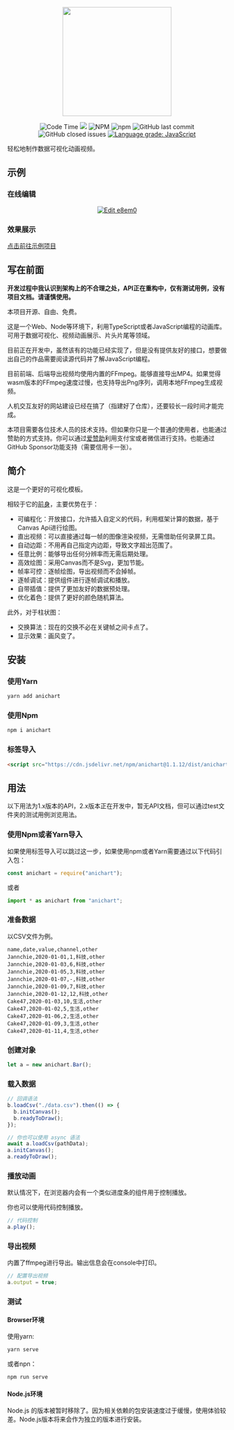 <p align="center">
    <img height="250px" src="https://github.com/Jannchie/anichart.js/blob/master/public/image/ANI.png?raw=true"><br/>
</p>

<p align="center">
    <img alt="Code Time" src="https://img.shields.io/endpoint?style=flat-square&url=https://codetime-api.datreks.com/badge/2?logoColor=white%26project=anichart%26recentMS=0%26showProject=false" />
    <img src="https://data.jsdelivr.com/v1/package/npm/anichart/badge">
    <img alt="NPM" src="https://img.shields.io/npm/l/anichart?style=flat-square">
    <img alt="npm" src="https://img.shields.io/npm/v/anichart?style=flat-square">
    <img alt="GitHub last commit" src="https://img.shields.io/github/last-commit/Jannchie/anichart.js?style=flat-square">
    <img alt="GitHub closed issues" src="https://img.shields.io/github/issues-closed/Jannchie/anichart.js?style=flat-square">
    <a href="https://lgtm.com/projects/g/Jannchie/anichart.js/context:javascript"><img alt="Language grade: JavaScript" src="https://img.shields.io/lgtm/grade/javascript/g/Jannchie/anichart.js.svg?style=flat-square&logo=lgtm&logoWidth=18"/></a>
</p>

轻松地制作数据可视化动画视频。

## 示例

### 在线编辑

<p align="center">
    <a href="https://codesandbox.io/s/dreamy-microservice-e8em0?fontsize=14&hidenavigation=1&theme=dark&view=preview">
        <img alt="Edit e8em0" src="https://codesandbox.io/static/img/play-codesandbox.svg">
    </a>
</p>

### 效果展示

[点击前往示例项目](https://jannchie.github.io/anichart.io/en/demo-list)

## 写在前面

**开发过程中我认识到架构上的不合理之处，API正在重构中，仅有测试用例，没有项目文档。请谨慎使用。**

本项目开源、自由、免费。

这是一个Web、Node等环境下，利用TypeScript或者JavaScript编程的动画库。可用于数据可视化、视频动画展示、片头片尾等领域。

目前正在开发中，虽然该有的功能已经实现了，但是没有提供友好的接口，想要做出自己的作品需要阅读源代码并了解JavaScript编程。

目前前端、后端导出视频均使用内置的FFmpeg。能够直接导出MP4。如果觉得wasm版本的FFmpeg速度过慢，也支持导出Png序列，调用本地FFmpeg生成视频。

人机交互友好的网站建设已经在搞了（指建好了仓库），还要较长一段时间才能完成。

本项目需要各位技术人员的技术支持。但如果你只是一个普通的使用者，也能通过赞助的方式支持。你可以通过[爱赞助](https://azz.net/jannchie)利用支付宝或者微信进行支持。也能通过GitHub Sponsor功能支持（需要信用卡一张）。


## 简介

这是一个更好的可视化模板。

相较于它的[前身](https://github.com/Jannchie/Historical-ranking-data-visualization-based-on-js)，主要优势在于：

- 可编程化：开放接口，允许插入自定义的代码，利用框架计算的数据，基于Canvas Api进行绘图。
- 直出视频：可以直接通过每一帧的图像渲染视频，无需借助任何录屏工具。
- 自动边距：不用再自己指定内边距，导致文字超出范围了。
- 任意比例：能够导出任何分辨率而无需后期处理。
- 高效绘图：采用Canvas而不是Svg，更加节能。
- 帧率可控：逐帧绘图，导出视频而不会掉帧。
- 逐帧调试：提供组件进行逐帧调试和播放。
- 自带插值：提供了更加友好的数据预处理。
- 优化着色：提供了更好的颜色随机算法。

此外，对于柱状图：

- 交换算法：现在的交换不必在关键帧之间卡点了。
- 显示效果：画风变了。

## 安装

### 使用Yarn

```bash
yarn add anichart
```

### 使用Npm

```bash
npm i anichart
```

### 标签导入

```html
<script src="https://cdn.jsdelivr.net/npm/anichart@1.1.12/dist/anichart.min.js"></script>
```

## 用法

以下用法为1.x版本的API，2.x版本正在开发中，暂无API文档，但可以通过test文件夹的测试用例浏览用法。

### 使用Npm或者Yarn导入

如果使用标签导入可以跳过这一步，如果使用npm或者Yarn需要通过以下代码引入包：

``` js
const anichart = require("anichart");
```

或者

``` js
import * as anichart from "anichart";
```

### 准备数据

以CSV文件为例。

``` csv
name,date,value,channel,other
Jannchie,2020-01-01,1,科技,other
Jannchie,2020-01-03,6,科技,other
Jannchie,2020-01-05,3,科技,other
Jannchie,2020-01-07,-,科技,other
Jannchie,2020-01-09,7,科技,other
Jannchie,2020-01-12,12,科技,other
Cake47,2020-01-03,10,生活,other
Cake47,2020-01-02,5,生活,other
Cake47,2020-01-06,2,生活,other
Cake47,2020-01-09,3,生活,other
Cake47,2020-01-11,4,生活,other
```

### 创建对象

```js
let a = new anichart.Bar();
```

### 载入数据

```js
// 回调语法
b.loadCsv("./data.csv").then(() => {
  b.initCanvas();
  b.readyToDraw();
});
```

```js
// 你也可以使用 async 语法
await a.loadCsv(pathData);
a.initCanvas();
a.readyToDraw();

```

### 播放动画

默认情况下，在浏览器内会有一个类似进度条的组件用于控制播放。

你也可以使用代码控制播放。

```js
// 代码控制
a.play();
```

### 导出视频

内置了ffmpeg进行导出。输出信息会在console中打印。

```js
// 配置导出视频
a.output = true;
```

### 测试

#### Browser环境

使用yarn:

```bash
yarn serve
```

或者npn：

```bash
npm run serve
```

#### Node.js环境

Node.js 的版本被暂时移除了。因为相关依赖的包安装速度过于缓慢，使用体验较差。Node.js版本将来会作为独立的版本进行安装。

<!-- ```bash
node --experimental-wasm-threads --experimental-wasm-bulk-memory index.js
``` -->
